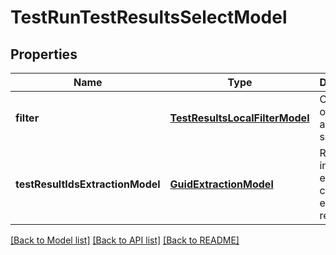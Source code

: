 # TestRunTestResultsSelectModel

## Properties
Name | Type | Description | Notes
------------ | ------------- | ------------- | -------------
**filter** | [**TestResultsLocalFilterModel**](TestResultsLocalFilterModel.md) | Collection of filters to apply to search | [optional] 
**testResultIdsExtractionModel** | [**GuidExtractionModel**](GuidExtractionModel.md) | Rules to include and exclude certain entities in result | [optional] 

[[Back to Model list]](../README.md#documentation-for-models) [[Back to API list]](../README.md#documentation-for-api-endpoints) [[Back to README]](../README.md)


